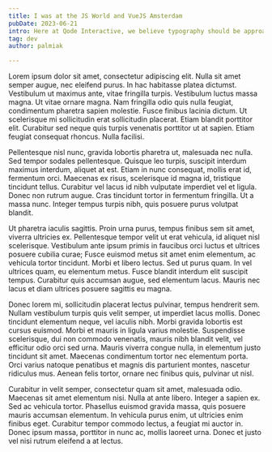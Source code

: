 ```yaml
---
title: I was at the JS World and VueJS Amsterdam
pubDate: 2023-06-21
intro: Here at Qode Interactive, we believe typography should be approached with equal focus and care as any other design element. It’s not just that the fonts “carry” the text, they also imbue the design with particular psychological values and convey specific
tag: dev
author: palmiak

---
```

Lorem ipsum dolor sit amet, consectetur adipiscing elit. Nulla sit amet semper augue, nec eleifend purus. In hac habitasse platea dictumst. Vestibulum ut maximus ante, vitae fringilla turpis. Vestibulum luctus massa magna. Ut vitae ornare magna. Nam fringilla odio quis nulla feugiat, condimentum pharetra sapien molestie. Fusce finibus lacinia dictum. Ut scelerisque mi sollicitudin erat sollicitudin placerat. Etiam blandit porttitor elit. Curabitur sed neque quis turpis venenatis porttitor ut at sapien. Etiam feugiat consequat rhoncus. Nulla facilisi.

Pellentesque nisl nunc, gravida lobortis pharetra ut, malesuada nec nulla. Sed tempor sodales pellentesque. Quisque leo turpis, suscipit interdum maximus interdum, aliquet at est. Etiam in nunc consequat, mollis erat id, fermentum orci. Maecenas ex risus, scelerisque id magna id, tristique tincidunt tellus. Curabitur vel lacus id nibh vulputate imperdiet vel et ligula. Donec non rutrum augue. Cras tincidunt tortor in fermentum fringilla. Ut a massa nunc. Integer tempus turpis nibh, quis posuere purus volutpat blandit.

Ut pharetra iaculis sagittis. Proin urna purus, tempus finibus sem sit amet, viverra ultricies ex. Pellentesque tempor velit ut erat vehicula, id aliquet nisl scelerisque. Vestibulum ante ipsum primis in faucibus orci luctus et ultrices posuere cubilia curae; Fusce euismod metus sit amet enim elementum, ac vehicula tortor tincidunt. Morbi et libero lectus. Sed ut purus quam. In vel ultrices quam, eu elementum metus. Fusce blandit interdum elit suscipit tempus. Curabitur quis accumsan augue, sed elementum lacus. Mauris nec lacus et diam ultrices posuere sagittis eu magna.

Donec lorem mi, sollicitudin placerat lectus pulvinar, tempus hendrerit sem. Nullam vestibulum turpis quis velit semper, ut imperdiet lacus mollis. Donec tincidunt elementum neque, vel iaculis nibh. Morbi gravida lobortis est cursus euismod. Morbi et mauris in ligula varius molestie. Suspendisse scelerisque, dui non commodo venenatis, mauris nibh blandit velit, vel efficitur odio orci sed urna. Mauris viverra congue nulla, in elementum justo tincidunt sit amet. Maecenas condimentum tortor nec elementum porta. Orci varius natoque penatibus et magnis dis parturient montes, nascetur ridiculus mus. Aenean felis tortor, ornare nec finibus quis, pulvinar ut nisl.

Curabitur in velit semper, consectetur quam sit amet, malesuada odio. Maecenas sit amet elementum nisi. Nulla at ante libero. Integer a sapien ex. Sed ac vehicula tortor. Phasellus euismod gravida massa, quis posuere mauris accumsan elementum. In vehicula purus enim, ut ultricies enim finibus eget. Curabitur tempor commodo lectus, a feugiat mi auctor in. Donec ipsum massa, porttitor in nunc ac, mollis laoreet urna. Donec et justo vel nisi rutrum eleifend a at lectus.